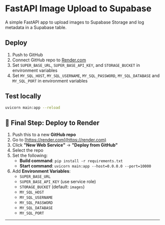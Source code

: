 # FastAPI Image Upload to Supabase

A simple FastAPI app to upload images to Supabase Storage and log metadata in a Supabase table.

## Deploy

1. Push to GitHub
2. Connect GitHub repo to [Render.com](https://render.com)
3. Set `SUPER_BASE_URL`, `SUPER_BASE_API_KEY`, and `STORAGE_BUCKET` in environment variables
4. Set `MY_SQL_HOST`, `MY_SQL_USERNAME`, `MY_SQL_PASSWORD`, `MY_SQL_DATABASE` and `MY_SQL_PORT` in environment variables

## Test locally

```bash
uvicorn main:app --reload
```

## 🚀 Final Step: Deploy to Render

1. Push this to a new **GitHub repo**
2. Go to [https://render.com](https://render.com)
3. Click **"New Web Service"** → **"Deploy from GitHub"**
4. Select the repo
5. Set the following:
    - **Build command**: `pip install -r requirements.txt`
    - **Start command**: `uvicorn main:app --host=0.0.0.0 --port=10000`
6. Add **Environment Variables**:
    - `SUPER_BASE_URL`
    - `SUPER_BASE_API_KEY` (use service role)
    - `STORAGE_BUCKET` (default: `images`)
    - `MY_SQL_HOST`
    - `MY_SQL_USERNAME`
    - `MY_SQL_PASSWORD`
    - `MY_SQL_DATABASE`
    - `MY_SQL_PORT`

---






